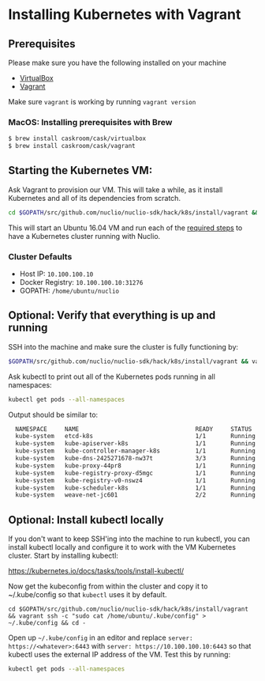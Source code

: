 # Installing Kubernetes with Vagrant

## Prerequisites

Please make sure you have the following installed on your machine

- [VirtualBox](https://www.virtualbox.org/)
- [Vagrant](https://www.vagrantup.com/)

Make sure `vagrant` is working by running `vagrant version`

### MacOS: Installing prerequisites with Brew

```bash
$ brew install caskroom/cask/virtualbox
$ brew install caskroom/cask/vagrant
```

## Starting the Kubernetes VM:

Ask Vagrant to provision our VM. This will take a while, as it install Kubernetes and all of its dependencies from scratch.

```bash
cd $GOPATH/src/github.com/nuclio/nuclio-sdk/hack/k8s/install/vagrant && vagrant up
```

This will start an Ubuntu 16.04 VM and run each of the [required steps](../../../docs/k8s/README.md) to have a Kubernetes cluster running with Nuclio.

### Cluster Defaults

- Host IP: `10.100.100.10`
- Docker Registry: `10.100.100.10:31276`
- GOPATH: `/home/ubuntu/nuclio`

## Optional: Verify that everything is up and running

SSH into the machine and make sure the cluster is fully functioning by:

```bash
$GOPATH/src/github.com/nuclio/nuclio-sdk/hack/k8s/install/vagrant && vagrant ssh
```

Ask kubectl to print out all of the Kubernetes pods running in all namespaces:

```bash
kubectl get pods --all-namespaces
```
Output should be similar to:
```bash
  NAMESPACE     NAME                                 READY     STATUS    RESTARTS   AGE
  kube-system   etcd-k8s                             1/1       Running   0          8m
  kube-system   kube-apiserver-k8s                   1/1       Running   0          8m
  kube-system   kube-controller-manager-k8s          1/1       Running   0          8m
  kube-system   kube-dns-2425271678-nw37t            3/3       Running   0          8m
  kube-system   kube-proxy-44pr8                     1/1       Running   0          8m
  kube-system   kube-registry-proxy-d5mgc            1/1       Running   0          8m
  kube-system   kube-registry-v0-nswz4               1/1       Running   0          8m
  kube-system   kube-scheduler-k8s                   1/1       Running   0          8m
  kube-system   weave-net-jc601                      2/2       Running   0          8m
```

## Optional: Install kubectl locally

If you don't want to keep SSH'ing into the machine to run kubectl, you can install kubectl locally and configure it to work with the VM Kubernetes cluster. Start by installing kubectl:

https://kubernetes.io/docs/tasks/tools/install-kubectl/

Now get the kubeconfig from within the cluster and copy it to ~/.kube/config so that `kubectl` uses it by default.

```
cd $GOPATH/src/github.com/nuclio/nuclio-sdk/hack/k8s/install/vagrant && vagrant ssh -c "sudo cat /home/ubuntu/.kube/config" > ~/.kube/config && cd -
```

Open up `~/.kube/config` in an editor and replace `server: https://<whatever>:6443` with `server: https://10.100.100.10:6443` so that kubectl uses the external IP address of the VM. Test this by running:

```bash
kubectl get pods --all-namespaces
```


